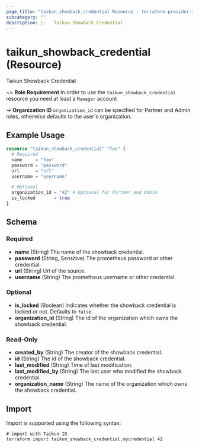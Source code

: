 ```yaml
---
page_title: "taikun_showback_credential Resource - terraform-provider-taikun"
subcategory: ""
description: |-   Taikun Showback Credential
---
```


# taikun_showback_credential (Resource)

Taikun Showback Credential

~> **Role Requirement** In order to use the `taikun_showback_credential` resource you need at least a `Manager` account

-> **Organization ID** `organization_id` can be specified for Partner and Admin roles, otherwise defaults to the user's
organization.

## Example Usage

```terraform
resource "taikun_showback_credential" "foo" {
  # Required
  name     = "foo"
  password = "password"
  url      = "url"
  username = "username"

  # Optional
  organization_id = "42" # Optional for Partner and Admin
  is_locked       = true
}
```

<!-- schema generated by tfplugindocs -->
## Schema

### Required

- **name** (String) The name of the showback credential.
- **password** (String, Sensitive) The prometheus password or other credential.
- **url** (String) Url of the source.
- **username** (String) The prometheus username or other credential.

### Optional

- **is_locked** (Boolean) Indicates whether the showback credential is locked or not. Defaults to `false`.
- **organization_id** (String) The id of the organization which owns the showback credential.

### Read-Only

- **created_by** (String) The creator of the showback credential.
- **id** (String) The id of the showback credential.
- **last_modified** (String) Time of last modification.
- **last_modified_by** (String) The last user who modified the showback credential.
- **organization_name** (String) The name of the organization which owns the showback credential.

## Import

Import is supported using the following syntax:

```shell
# import with Taikun ID
terraform import taikun_showback_credential.mycredential 42
```
